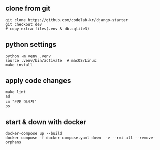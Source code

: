 ## clone from git
```shell
git clone https://github.com/codelab-kr/django-starter
git checkout dev
# copy extra files(.env & db.sqlite3)
```

## python settings
```shell
python -m venv .venv
source .venv/bin/activate  # macOS/Linux
make install
```

## apply code changes
```shell
make lint
ad
cm "커밋 메시지"
ps
```

## start & down with docker
```shell
docker-compose up --build
docker compose -f docker-compose.yaml down  -v --rmi all --remove-orphans
```